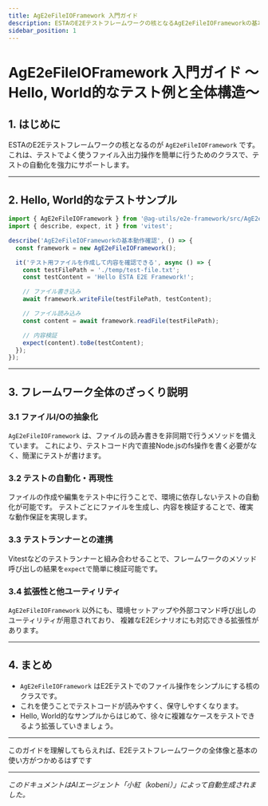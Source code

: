```yaml
---
title: AgE2eFileIOFramework 入門ガイド
description: ESTAのE2Eテストフレームワークの核となるAgE2eFileIOFrameworkの基本構造と役割を解説します。
sidebar_position: 1
---
```


# AgE2eFileIOFramework 入門ガイド ～Hello, World的なテスト例と全体構造～

## 1. はじめに

ESTAのE2Eテストフレームワークの核となるのが `AgE2eFileIOFramework` です。
これは、テストでよく使うファイル入出力操作を簡単に行うためのクラスで、テストの自動化を強力にサポートします。

---

## 2. Hello, World的なテストサンプル

```typescript
import { AgE2eFileIOFramework } from '@ag-utils/e2e-framework/src/AgE2eFileIoFramework';
import { describe, expect, it } from 'vitest';

describe('AgE2eFileIOFrameworkの基本動作確認', () => {
  const framework = new AgE2eFileIOFramework();

  it('テスト用ファイルを作成して内容を確認できる', async () => {
    const testFilePath = './temp/test-file.txt';
    const testContent = 'Hello ESTA E2E Framework!';

    // ファイル書き込み
    await framework.writeFile(testFilePath, testContent);

    // ファイル読み込み
    const content = await framework.readFile(testFilePath);

    // 内容検証
    expect(content).toBe(testContent);
  });
});
```

---

## 3. フレームワーク全体のざっくり説明

### 3.1 ファイルI/Oの抽象化

`AgE2eFileIOFramework` は、ファイルの読み書きを非同期で行うメソッドを備えています。
これにより、テストコード内で直接Node.jsのfs操作を書く必要がなく、簡潔にテストが書けます。

### 3.2 テストの自動化・再現性

ファイルの作成や編集をテスト中に行うことで、環境に依存しないテストの自動化が可能です。
テストごとにファイルを生成し、内容を検証することで、確実な動作保証を実現します。

### 3.3 テストランナーとの連携

Vitestなどのテストランナーと組み合わせることで、フレームワークのメソッド呼び出しの結果を`expect`で簡単に検証可能です。

### 3.4 拡張性と他ユーティリティ

`AgE2eFileIOFramework` 以外にも、環境セットアップや外部コマンド呼び出しのユーティリティが用意されており、
複雑なE2Eシナリオにも対応できる拡張性があります。

---

## 4. まとめ

- `AgE2eFileIOFramework` はE2Eテストでのファイル操作をシンプルにする核のクラスです。
- これを使うことでテストコードが読みやすく、保守しやすくなります。
- Hello, World的なサンプルからはじめて、徐々に複雑なケースをテストできるよう拡張していきましょう。

---

このガイドを理解してもらえれば、E2Eテストフレームワークの全体像と基本の使い方がつかめるはずです

---

*このドキュメントはAIエージェント「小紅（kobeni）」によって自動生成されました。*
